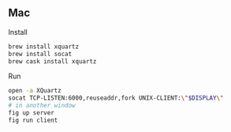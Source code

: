 

## Mac

Install
```bash
brew install xquartz
brew install socat
brew cask install xquartz
```

Run
```bash
open -a XQuartz
socat TCP-LISTEN:6000,reuseaddr,fork UNIX-CLIENT:\"$DISPLAY\"
# in another window
fig up server
fig run client
```
